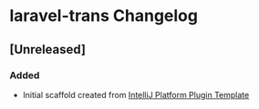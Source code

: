 <!-- Keep a Changelog guide -> https://keepachangelog.com -->

# laravel-trans Changelog

## [Unreleased]
### Added
- Initial scaffold created from [IntelliJ Platform Plugin Template](https://github.com/JetBrains/intellij-platform-plugin-template)
